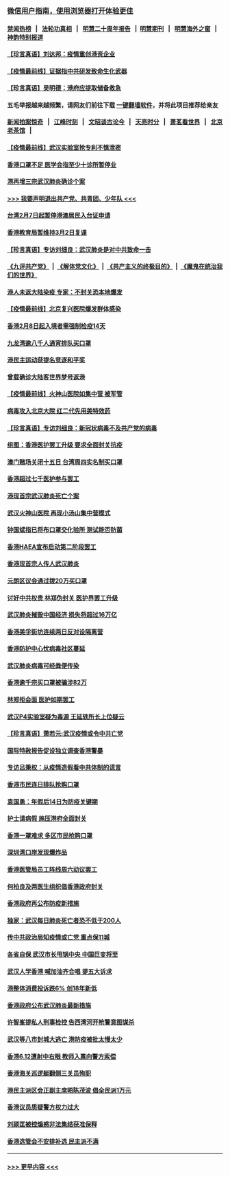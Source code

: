 ### [微信用户指南，使用浏览器打开体验更佳](https://github.com/gfw-breaker/banned-news1/blob/master/indexes/wechat-guide.md?t=0)
#### [禁闻热榜](热点新闻.md?t=0)  &nbsp;&nbsp;|&nbsp;&nbsp; [法轮功真相](https://github.com/gfw-breaker/truth/blob/master/README.md?t=0) &nbsp;&nbsp;|&nbsp;&nbsp; [明慧二十周年报告](https://github.com/gfw-breaker/mh-reports/blob/master/README.md?t=0) &nbsp;&nbsp;|&nbsp;&nbsp;[明慧期刊](https://github.com/gfw-breaker/mh-qikan) &nbsp;&nbsp;|&nbsp;&nbsp; [明慧海外之窗](https://github.com/gfw-breaker/mh-news/blob/master/README.md?t=0) &nbsp;&nbsp;|&nbsp;&nbsp; [神韵特别报道](https://github.com/gfw-breaker/mh-news/blob/master/shenyun.md?t=0)
#### [【珍言真语】刘达邦：疫情重创港资企业](../pages/nsc415/n11854274.md?t=02090744) 
#### [【疫情最前线】证据指中共研发致命生化武器](../pages/nsc415/n11853087.md?t=02090744) 
#### [【珍言真语】吴明德：港府应提取储备救急](../pages/nsc415/n11852734.md?t=02090744) 
#### 五毛举报越来越频繁，请网友们前往下载 [一键翻墙软件](https://github.com/gfw-breaker/ssr-accounts)，并将此项目推荐给亲友
#### [新闻拍案惊奇](https://github.com/gfw-breaker/banned-news1/blob/master/pages/link4.md) &nbsp;&nbsp;|&nbsp;&nbsp; [江峰时刻](https://github.com/gfw-breaker/banned-news1/blob/master/pages/link4.md) &nbsp;&nbsp;|&nbsp;&nbsp; [文昭谈古论今](https://github.com/gfw-breaker/banned-news1/blob/master/pages/link4.md) &nbsp;&nbsp;|&nbsp;&nbsp; [天亮时分](https://github.com/gfw-breaker/banned-news1/blob/master/pages/link4.md) &nbsp;&nbsp;|&nbsp;&nbsp; [萧茗看世界](https://github.com/gfw-breaker/banned-news1/blob/master/pages/link4.md) &nbsp;&nbsp;|&nbsp;&nbsp; [北京老茶馆](https://github.com/gfw-breaker/banned-news1/blob/master/pages/link4.md) &nbsp;&nbsp;|&nbsp;&nbsp; 
#### [【疫情最前线】武汉实验室抢专利不慎泄密](../pages/nsc415/n11850310.md?t=02090744) 
#### [香港口罩不足 医学会指至少十诊所暂停业](../pages/nsc415/n11850301.md?t=02090744) 
#### [港再增三宗武汉肺炎确诊个案](../pages/nsc415/n11850328.md?t=02090744) 
#### [>>> 我要声明退出共产党、共青团、少年队 <<<](https://github.com/begood0513/goodnews/blob/master/quit/letter.md) 
#### [台湾2月7日起暂停港澳居民入台证申请](../pages/nsc415/n11850304.md?t=02090744) 
#### [香港教育局暂维持3月2日复课](../pages/nsc415/n11850260.md?t=02090744) 
#### [【珍言真语】专访刘细良：武汉肺炎是对中共致命一击](../pages/nsc415/n11849934.md?t=02090744) 
#### [《九评共产党》](https://github.com/begood0513/9ping.md/blob/master/README.md) &nbsp;|&nbsp; [《解体党文化》](../../../../jtdwh.md/blob/master/README.md)  &nbsp;|&nbsp; [《共产主义的终极目的》](../../../../gczydzjmd.md/blob/master/README.md) &nbsp;|&nbsp; [《魔鬼在统治我们的世界》](../../../../mgztzwmdsj.md/blob/master/README.md) 
#### [港人未返大陆染疫 专家：不封关恐本地爆发](../pages/nsc415/n11848021.md?t=02090744) 
#### [【疫情最前线】北京复兴医院爆发群体感染](../pages/nsc415/n11847626.md?t=02090744) 
#### [香港2月8日起入境者需强制检疫14天](../pages/nsc415/n11847658.md?t=02090744) 
#### [九龙湾逾八千人通宵排队买口罩](../pages/nsc415/n11847647.md?t=02090744) 
#### [港民主运动获提名竞逐和平奖](../pages/nsc415/n11847633.md?t=02090744) 
#### [曾载确诊大陆客世界梦号返港](../pages/nsc415/n11847608.md?t=02090744) 
#### [【疫情最前线】火神山医院如集中营 被军管](../pages/nsc415/n11847524.md?t=02090744) 
#### [病毒攻入北京大院 红二代先用美特效药](../pages/nsc415/n11847427.md?t=02090744) 
#### [【珍言真语】专访刘细良：新冠状病毒不及共产党的病毒](../pages/nsc415/n11847164.md?t=02090744) 
#### [组图：香港医护罢工升级 要求全面封关抗疫](../pages/nsc415/n11844107.md?t=02090744) 
#### [澳门赌场关闭十五日 台湾周四实名制买口罩](../pages/nsc415/n11845083.md?t=02090744) 
#### [香港超过七千医护参与罢工](../pages/nsc415/n11845051.md?t=02090744) 
#### [港现首宗武汉肺炎死亡个案](../pages/nsc415/n11844998.md?t=02090744) 
#### [武汉火神山医院 再现小汤山集中营模式](../pages/nsc415/n11844763.md?t=02090744) 
#### [钟国斌指已将布口罩交化验所 测试能否防菌](../pages/nsc415/n11842783.md?t=02090744) 
#### [香港HAEA宣布启动第二阶段罢工](../pages/nsc415/n11842723.md?t=02090744) 
#### [香港现首宗人传人武汉肺炎](../pages/nsc415/n11842766.md?t=02090744) 
#### [元朗区议会通过拨20万买口罩](../pages/nsc415/n11842754.md?t=02090744) 
#### [讨好中共权贵 林郑伪封关 医护界罢工升级](../pages/nsc415/n11842359.md?t=02090744) 
#### [武汉肺炎摧毁中国经济 损失将超过16万亿](../pages/nsc415/n11839723.md?t=02090744) 
#### [香港美孚街坊连续两日反对设隔离营](../pages/nsc415/n11839962.md?t=02090744) 
#### [香港防护中心忧病毒社区蔓延](../pages/nsc415/n11839933.md?t=02090744) 
#### [武汉肺炎病毒可经粪便传染](../pages/nsc415/n11839939.md?t=02090744) 
#### [香港逾千宗买口罩被骗涉82万](../pages/nsc415/n11839914.md?t=02090744) 
#### [林郑拒会面 医护如期罢工](../pages/nsc415/n11839892.md?t=02090744) 
#### [武汉P4实验室疑为毒源 王延轶所长上位疑云](../pages/nsc415/n11835543.md?t=02090744) 
#### [【珍言真语】萧若元:武汉疫情或令中共亡党](../pages/nsc415/n11829394.md?t=02090744) 
#### [国际特赦报告促设独立调查香港警暴](../pages/nsc415/n11833845.md?t=02090744) 
#### [专访吕秉权：从疫情造假看中共体制的谎言](../pages/nsc415/n11833813.md?t=02090744) 
#### [香港市民连日排队抢购口罩](../pages/nsc415/n11833794.md?t=02090744) 
#### [袁国勇：年假后14日为防疫关键期](../pages/nsc415/n11831088.md?t=02090744) 
#### [护士请病假 施压港府全面封关](../pages/nsc415/n11831030.md?t=02090744) 
#### [香港一罩难求 多区市民抢购口罩](../pages/nsc415/n11831002.md?t=02090744) 
#### [深圳湾口岸发现爆炸品](../pages/nsc415/n11828802.md?t=02090744) 
#### [香港医管局员工阵线周六动议罢工](../pages/nsc415/n11828762.md?t=02090744) 
#### [何柏良及两医生组织倡香港政府封关](../pages/nsc415/n11828749.md?t=02090744) 
#### [香港政府再公布防疫新措施](../pages/nsc415/n11828716.md?t=02090744) 
#### [独家：武汉每日肺炎死亡者恐不低于200人](../pages/nsc415/n11828240.md?t=02090744) 
#### [传中共政治局知疫情或亡党 重点保11城](../pages/nsc415/n11828145.md?t=02090744) 
#### [各省自保 武汉市长甩锅中央 中国巨变将至](../pages/nsc415/n11828021.md?t=02090744) 
#### [武汉人学香港 喊加油齐合唱 提五大诉求](../pages/nsc415/n11827046.md?t=02090744) 
#### [港整体消费投诉跌6% 创18年新低](../pages/nsc415/n11817280.md?t=02090744) 
#### [香港政府公布武汉肺炎最新措施](../pages/nsc415/n11817152.md?t=02090744) 
#### [许智峯提私人刑事检控 告西湾河开枪警意图谋杀](../pages/nsc415/n11817132.md?t=02090744) 
#### [武汉等八市封城大逃亡 港防疫被批太慢太少](../pages/nsc415/n11817058.md?t=02090744) 
#### [香港6.12遭射中右眼 教师入禀向警方索偿](../pages/nsc415/n11814678.md?t=02090744) 
#### [香港海关巡逻艇翻侧三关员殉职](../pages/nsc415/n11814604.md?t=02090744) 
#### [港民主派区会正副主席晤陈茂波 倡全民派1万元](../pages/nsc415/n11814582.md?t=02090744) 
#### [香港议员质疑警方权力过大](../pages/nsc415/n11814560.md?t=02090744) 
#### [刘颕匡被控煽惑非法集结获准保释](../pages/nsc415/n11811727.md?t=02090744) 
#### [香港选管会不安排补选 民主派不满](../pages/nsc415/n11811691.md?t=02090744) 

----
#### [ >>> 更早内容 <<< ](../indexes/nsc415-earlier.md)
